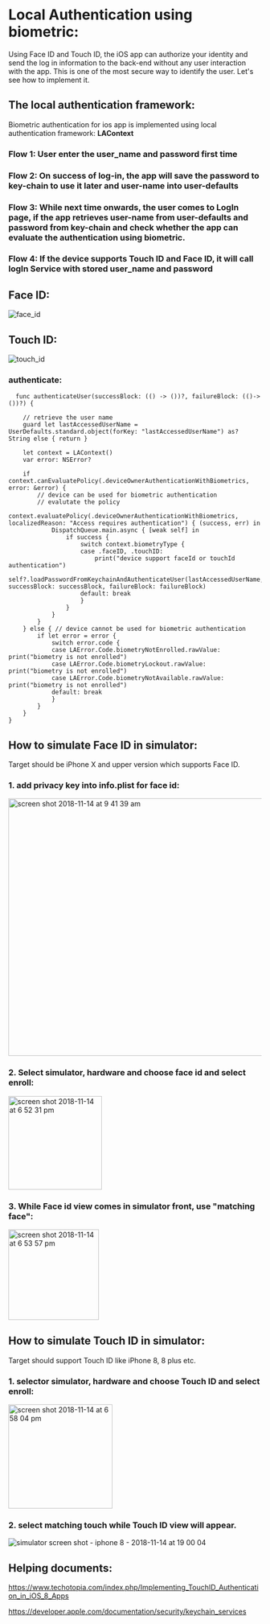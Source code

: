 # Local Authentication using biometric:

Using Face ID and Touch ID, the iOS app can authorize your identity and send the log in information to the back-end without 
any user interaction with the app. This is one of the most secure way to identify the user. Let's see how to implement it.

## The local authentication framework:

Biometric authentication for ios app is implemented using local authentication framework: <b>LAContext</b>

### Flow 1: User enter the user_name and password first time

### Flow 2: On success of log-in, the app will save the password to key-chain to use it later and user-name into user-defaults

### Flow 3: While next time onwards, the user comes to LogIn page, if the app retrieves user-name from user-defaults and password from key-chain and check whether the app can evaluate the authentication using biometric.

### Flow 4: If the device supports Touch ID and Face ID, it will call logIn Service with stored user_name and password

## Face ID:
![face_id](https://user-images.githubusercontent.com/10649284/48486603-02f69480-e842-11e8-8f39-cb773c40501e.gif)

## Touch ID:
![touch_id](https://user-images.githubusercontent.com/10649284/48487385-17d42780-e844-11e8-8b20-14a0b3936f7d.gif)

### authenticate:
      
      func authenticateUser(successBlock: (() -> ())?, failureBlock: (()->())?) {
        
        // retrieve the user name
        guard let lastAccessedUserName = UserDefaults.standard.object(forKey: "lastAccessedUserName") as? String else { return }
        
        let context = LAContext()
        var error: NSError?
        
        if context.canEvaluatePolicy(.deviceOwnerAuthenticationWithBiometrics, error: &error) {
            // device can be used for biometric authentication
            // evalutate the policy
            context.evaluatePolicy(.deviceOwnerAuthenticationWithBiometrics, localizedReason: "Access requires authentication") { (success, err) in
                DispatchQueue.main.async { [weak self] in
                    if success {
                        switch context.biometryType {
                        case .faceID, .touchID:
                            print("device support faceId or touchId authentication")
                            self?.loadPasswordFromKeychainAndAuthenticateUser(lastAccessedUserName, successBlock: successBlock, failureBlock: failureBlock)
                        default: break
                        }
                    }
                }
            }
        } else { // device cannot be used for biometric authentication
            if let error = error {
                switch error.code {
                case LAError.Code.biometryNotEnrolled.rawValue: print("biometry is not enrolled")
                case LAError.Code.biometryLockout.rawValue: print("biometry is not enrolled")
                case LAError.Code.biometryNotAvailable.rawValue: print("biometry is not enrolled")
                default: break
                }
            }
        }
    }


## How to simulate Face ID in simulator:

Target should be iPhone X and upper version which supports Face ID.

### 1. add privacy key into info.plist for face id:

<img width="512" alt="screen shot 2018-11-14 at 9 41 39 am" src="https://user-images.githubusercontent.com/10649284/48486809-89ab7180-e842-11e8-9837-81e8d9d47393.png">

### 2. Select simulator, hardware and choose face id and select enroll: 

<img width="186" alt="screen shot 2018-11-14 at 6 52 31 pm" src="https://user-images.githubusercontent.com/10649284/48486889-b3fd2f00-e842-11e8-9546-5aa919ba8a8b.png">

### 3. While Face id view comes in simulator front, use "matching face":

<img width="180" alt="screen shot 2018-11-14 at 6 53 57 pm" src="https://user-images.githubusercontent.com/10649284/48486896-b6f81f80-e842-11e8-8d40-4acb99648f1d.png">


## How to simulate Touch ID in simulator:

Target should support Touch ID like iPhone 8, 8 plus etc.

### 1. selector simulator, hardware and choose Touch ID and select enroll:

<img width="207" alt="screen shot 2018-11-14 at 6 58 04 pm" src="https://user-images.githubusercontent.com/10649284/48487099-3c7bcf80-e843-11e8-806a-19d5de52b341.png">

### 2. select matching touch while Touch ID view will appear.

![simulator screen shot - iphone 8 - 2018-11-14 at 19 00 04](https://user-images.githubusercontent.com/10649284/48487119-46053780-e843-11e8-9cbb-bef7ca0e7df6.png)



## Helping documents:

https://www.techotopia.com/index.php/Implementing_TouchID_Authentication_in_iOS_8_Apps

https://developer.apple.com/documentation/security/keychain_services






